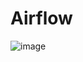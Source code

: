 # Airflow
![image](https://github.com/user-attachments/assets/b37f03d3-e2c0-41d6-a5e8-615517ff3d4d)
